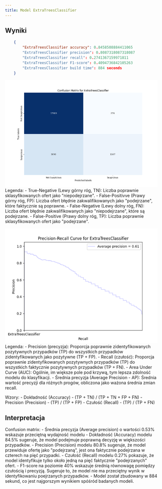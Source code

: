```yaml
---
title: Model ExtraTreesClassifier
---
```



## Wyniki

```json
    {
        "ExtraTreesClassifier accuracy": 0.8458508884411065
        "ExtraTreesClassifier precision": 0.8087318087318087
        "ExtraTreesClassifier recall": 0.2741367159971811
        "ExtraTreesClassifier F1-score": 0.4094736842105263
        "ExtraTreesClassifier build time": 884 seconds
    }
```


![Confusion Matrix](confusion-matrix-extra-trees-classfier.png)
Legenda:
    - True-Negative (Lewy górny róg, TN): Liczba poprawnie sklasyfikowanych ofert jako "niepodejrzane".
    - False-Positivve (Prawy górny róg, FP): Liczba ofert błędnie zakwalifikowanych jako "podejrzane", które faktycznie są poprawne.
    - False-Negative (Lewy dolny róg, FN): Liczba ofert błędnie zakwalifikowanych jako "niepodejrzane", które są podejrzane.
    - False-Positive (Prawy dolny róg, TP): Liczba poprawnie sklasyfikowanych ofert jako "podejrzane".

![Precision Recall](precision-recall-extra-tree-classfier.png)
Legenda:
    - Precision (precyzja): Proporcja poprawnie zidentyfikowanych pozytywnych przypadków (TP) do wszystkich przypadków zidentyfikowanych jako pozytywne (TP + FP).
    - Recall (czułość): Proporcja poprawnie zidentyfikowanych pozytywnych przypadków (TP) do wszystkich faktycznie pozytywnych przypadków (TP + FN).
    - Area Under Curve (AUC): Ogólnie, im większe pole pod krzywą, tym lepsza zdolność modelu do klasyfikacji.
    - Średnia precyzja (Average Precision - AP): Średnia wartość precyzji dla różnych progów, obliczona jako ważona średnia zmian recall.

Wzory:
    - Dokładność (Accuracy) -  (TP + TN) / (TP + TN + FP + FN)
    - Precision (Precision) -  (TP) / (TP + FP) 
    - Czułość (Recall) - (TP) / (TP + FN)
## Interpretacja

Confusion matrix:
    - Średnia precyzja (Average precision) o wartości 0.53% wskazuje przeciętną wydajność modelu
    - Dokładność (Accuracy) modelu 84.5% sugeruje, że model podejmuje poprawną decyzję w większości przypadków.
    - Precision (Precision) modelu 80.8% sugeruje, że model przewiduje ofertę jako "podejrzaną", jest ona faktycznie podejrzana w czterech na pięć przypadki.
    - Czułość (Recall) modelu 0.27% pokazuje, że model identyfikuje tylko około jedną na pięć faktycznie "podejrzanych" ofert.
    - F1-score na poziomie 40% wskazuje średnią równowagę pomiędzy czułością i precyzją. Sugeruje to, że model nie ma przeciętny wynik w identyfikowaniu poejrzanych przypadków.
    - Model został zbudowany w 884 sekund, co jest najgorszym wynikiem spóśród badanych modeli.
